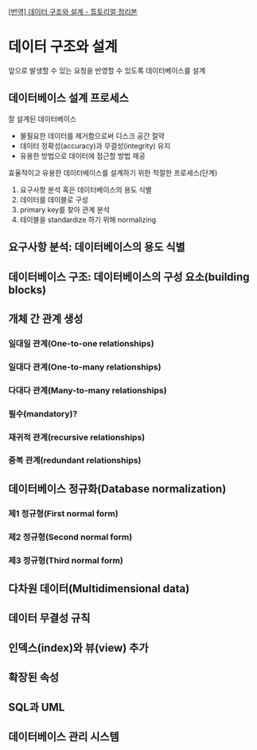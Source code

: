[[번역] 데이터 구조와 설계 - 튜토리얼 정리본](https://medium.com/@khwsc1/%EB%B2%88%EC%97%AD-%EB%8D%B0%EC%9D%B4%ED%84%B0-%EA%B5%AC%EC%A1%B0%EC%99%80-%EC%84%A4%EA%B3%84-%ED%8A%9C%ED%86%A0%EB%A6%AC%EC%96%BC-b25792a0aa86)

# 데이터 구조와 설계

앞으로 발생할 수 있는 요청을 반영할 수 있도록 데이터베이스를 설계



## 데이터베이스 설계 프로세스

잘 설계된 데이터베이스

- 불필요한 데이터를 제거함으로써 디스크 공간 절약
- 데이터 정확성(accuracy)과 무결성(integrity) 유지
- 유용한 방법으로 데이터에 접근할 방법 제공



효율적이고 유용한 데이터베이스를 설계하기 위한 적절한 프로세스(단계)

1. 요구사항 분석 혹은 데이터베이스의 용도 식별
2. 데이터를 데이블로 구성
3. primary key를 찾아 관계 분석
4. 테이블을 standardize 하기 위해 normalizing



## 요구사항 분석: 데이터베이스의 용도 식별





## 데이터베이스 구조: 데이터베이스의 구성 요소(building blocks)



## 개체 간 관계 생성

### 일대일 관계(One-to-one relationships)

### 일대다 관계(One-to-many relationships)

### 다대다 관계(Many-to-many relationships)

### 필수(mandatory)?

### 재귀적 관계(recursive relationships)

### 중복 관계(redundant relationships)



## 데이터베이스 정규화(Database normalization)

### 제1 정규형(First normal form)

### 제2 정규형(Second normal form)

### 제3 정규형(Third normal form)



## 다차원 데이터(Multidimensional data)

## 데이터 무결성 규칙

## 인덱스(index)와 뷰(view) 추가

## 확장된 속성

## SQL과 UML

## 데이터베이스 관리 시스템